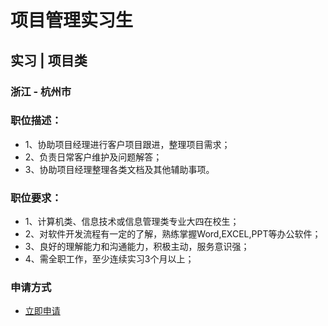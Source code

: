 
# 项目管理实习生
## 实习  |  项目类
### 浙江 - 杭州市

### 职位描述：
- 1、协助项目经理进行客户项目跟进，整理项目需求；
- 2、负责日常客户维护及问题解答；
- 3、协助项目经理整理各类文档及其他辅助事项。

### 职位要求：
- 1、计算机类、信息技术或信息管理类专业大四在校生；
- 2、对软件开发流程有一定的了解，熟练掌握Word,EXCEL,PPT等办公软件；
- 3、良好的理解能力和沟通能力，积极主动，服务意识强；
- 4、需全职工作，至少连续实习3个月以上；
### 申请方式
- <a href="mailto:hr@tuya.com" title=yourName-项目管理实习生>立即申请</a>
